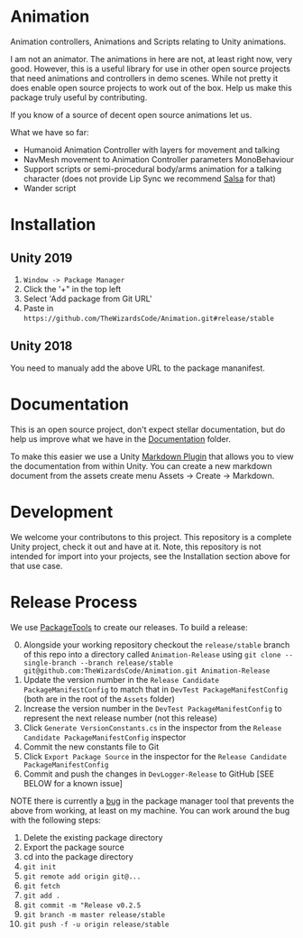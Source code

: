 # Animation
Animation controllers, Animations and Scripts relating to Unity animations.

I am not an animator. The animations in here are not, at least right now, very good. However, this is a useful library for use in other 
open source projects that need animations and controllers in demo scenes. While not pretty it does enable open source projects to work
out of the box. Help us make this package truly useful by contributing.

If you know of a source of decent open source animations let us.

What we have so far:

  * Humanoid Animation Controller with layers for movement and talking
  * NavMesh movement to Animation Controller parameters MonoBehaviour
  * Support scripts or semi-procedural body/arms animation for a talking character (does not provide Lip Sync we recommend [Salsa](http://bit.ly/UnitySalsa) for that)
  * Wander script

# Installation

## Unity 2019

  1. `Window -> Package Manager`
  2. Click the '+" in the top left
  3. Select 'Add package from Git URL'
  4. Paste in `https://github.com/TheWizardsCode/Animation.git#release/stable`

## Unity 2018

  You need to manualy add the above URL to the package mananifest.

# Documentation

This is an open source project, don't expect stellar documentation, but do help us improve what we have in the [Documentation](Assets/Documentation) folder.

To make this easier we use a Unity [Markdown Plugin](https://github.com/gwaredd/UnityMarkdownViewer) that allows you to view the documentation from within Unity. 
You can create a new markdown document from the assets create menu Assets -> Create -> Markdown.

# Development

We welcome your contributons to this project. This repository is a complete Unity project, check it out and have at it. Note, this repository is not intended for import into your projects, see the Installation section above for that use case.

# Release Process

We use [PackageTools](https://github.com/jeffcampbellmakesgames/unity-package-tools) to create our releases. To build a release:

  0. Alongside your working repository checkout the `release/stable` branch of this repo into a directory called `Animation-Release` using `git clone --single-branch --branch release/stable git@github.com:TheWizardsCode/Animation.git Animation-Release`
  1. Update the version number in the `Release Candidate PackageManifestConfig` to match that in `DevTest PackageManifestConfig` (both are in the root of the `Assets` folder)
  2. Increase the version number in the `DevTest PackageManifestConfig` to represent the next release number (not this release)
  3. Click `Generate VersionConstants.cs` in the inspector from the `Release Candidate PackageManifestConfig` inspector
  4. Commit the new constants file to Git
  5. Click `Export Package Source` in the inspector for the `Release Candidate PackageManifestConfig`
  6. Commit and push the changes in `DevLogger-Release` to GitHub [SEE BELOW for a known issue]

NOTE there is currently a [bug](https://github.com/jeffcampbellmakesgames/unity-package-tools/issues/11) in the package manager tool that prevents the above from working, at least on my machine. You can work around the bug with the following steps:

1. Delete the existing package directory
2. Export the package source
3. cd into the package directory
4. `git init`
5. `git remote add origin git@...`
6. `git fetch`
7. `git add .`
8. `git commit -m "Release v0.2.5`
9. `git branch -m master release/stable`
10. `git push -f -u origin release/stable`
